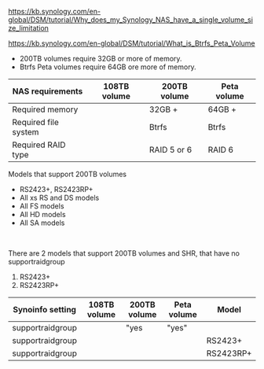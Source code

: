 https://kb.synology.com/en-global/DSM/tutorial/Why_does_my_Synology_NAS_have_a_single_volume_size_limitation

https://kb.synology.com/en-global/DSM/tutorial/What_is_Btrfs_Peta_Volume

- 200TB volumes require 32GB or more of memory.
- Btrfs Peta volumes require 64GB ore more of memory.

| NAS requirements       | 108TB volume | 200TB volume | Peta volume |
| -----------------------|--------------|--------------|-------------|
| Required memory        |              | 32GB +       | 64GB +      |
| Required file system   |              | Btrfs        | Btrfs       |
| Required RAID type     |              | RAID 5 or 6  | RAID 6      |

Models that support 200TB volumes
  - RS2423+, RS2423RP+
  - All xs RS and DS models
  - All FS models
  - All HD models
  - All SA models

</br>

There are 2 models that support 200TB volumes and SHR, that have no supportraidgroup
  1. RS2423+
  2. RS2423RP+

| Synoinfo setting       | 108TB volume | 200TB volume | Peta volume | Model     |
| -----------------------|--------------|--------------|-------------|-----------|
| supportraidgroup       |              | "yes         | "yes"       |           |
| supportraidgroup       |              |              |             | RS2423+   |
| supportraidgroup       |              |              |             | RS2423RP+ |
